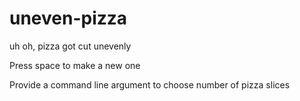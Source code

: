# uneven-pizza
uh oh, pizza got cut unevenly

Press space to make a new one

Provide a command line argument to choose number of pizza slices
